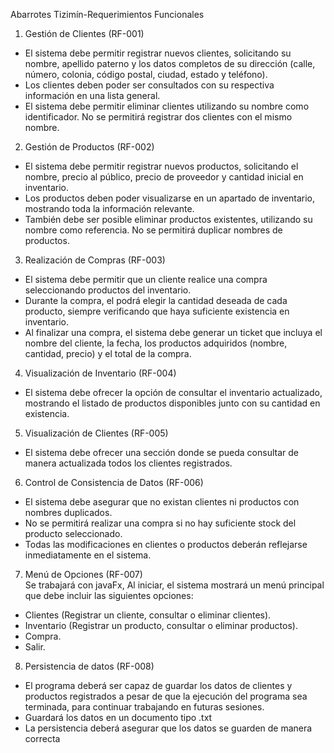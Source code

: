 Abarrotes Tizimín-Requerimientos Funcionales

1. Gestión de Clientes (RF-001)
- El sistema debe permitir registrar nuevos clientes, solicitando su nombre, apellido paterno y los datos completos de su dirección (calle, número, colonia, código postal, ciudad, estado y teléfono).
-	Los clientes deben poder ser consultados con su respectiva información en una lista general.
-	El sistema debe permitir eliminar clientes utilizando su nombre como identificador. No se permitirá registrar dos clientes con el mismo nombre.

2. Gestión de Productos (RF-002)
-	El sistema debe permitir registrar nuevos productos, solicitando el nombre, precio al público, precio de proveedor y cantidad inicial en inventario.
-	Los productos deben poder visualizarse en un apartado de inventario, mostrando toda la información relevante.
-	También debe ser posible eliminar productos existentes, utilizando su nombre como referencia. No se permitirá duplicar nombres de productos.

3. Realización de Compras (RF-003)
-	El sistema debe permitir que un cliente realice una compra seleccionando productos del inventario.
-	Durante la compra, el  podrá elegir la cantidad deseada de cada producto, siempre verificando que haya suficiente existencia en inventario.
-	Al finalizar una compra, el sistema debe generar un ticket que incluya el nombre del cliente, la fecha, los productos adquiridos (nombre, cantidad, precio) y el total de la compra.

4. Visualización de Inventario (RF-004)
-	El sistema debe ofrecer la opción de consultar el inventario actualizado, mostrando el listado de productos disponibles junto con su cantidad en existencia.

5. Visualización de Clientes (RF-005)
-	El sistema debe ofrecer una sección donde se pueda consultar de manera actualizada todos los clientes registrados.

6. Control de Consistencia de Datos (RF-006)
-	El sistema debe asegurar que no existan clientes ni productos con nombres duplicados.
-	No se permitirá realizar una compra si no hay suficiente stock del producto seleccionado.
-	Todas las modificaciones en clientes o productos deberán reflejarse inmediatamente en el sistema.

7. Menú de Opciones (RF-007)  
Se trabajará con javaFx, Al iniciar, el sistema mostrará un menú principal que debe incluir las siguientes opciones:
-	Clientes (Registrar un cliente, consultar o eliminar clientes).
-	Inventario (Registrar un producto, consultar o eliminar productos).
-	Compra.
-	Salir.

8. Persistencia de datos (RF-008)
-	El programa deberá ser capaz de guardar los datos de clientes y productos registrados a pesar de que la ejecución del programa sea terminada, para continuar trabajando en futuras sesiones.
-	Guardará los datos en un documento tipo .txt 
-	La persistencia deberá asegurar que los datos se guarden de manera correcta 


